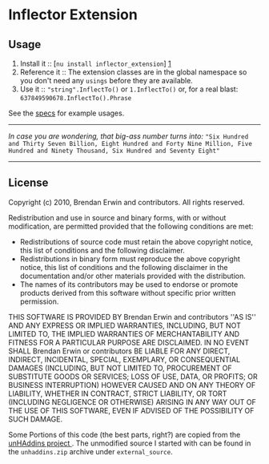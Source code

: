 Inflector Extension
======

Usage
----
  1. Install it :: [`nu install inflector_extension`] [1]
  1. Reference it :: The extension classes are in the global namespace so you don't need any `usings` before they are available.
  1. Use it :: `"string".InflectTo()` or `1.InflectTo()` or, for a real blast: `637849590678.InflectTo().Phrase`

See the [specs](http://github.com/littlebits/inflector_extension/tree/master/inflector_extension/Specs/) for example usages.

------

_In case you are wondering, that big-ass number turns into:_ `"Six Hundred and Thirty Seven Billion, Eight Hundred and Forty Nine Million, Five Hundred and Ninety Thousand, Six Hundred and Seventy Eight"`

------

License
----
Copyright (c) 2010, Brendan Erwin and contributors.
All rights reserved.
 
Redistribution and use in source and binary forms, with or without
modification, are permitted provided that the following conditions are met:
    
  * Redistributions of source code must retain the above copyright
      notice, this list of conditions and the following disclaimer.
  * Redistributions in binary form must reproduce the above copyright
      notice, this list of conditions and the following disclaimer in the
      documentation and/or other materials provided with the distribution.
  * The names of its contributors may be used to endorse or promote products
      derived from this software without specific prior written permission.
 
THIS SOFTWARE IS PROVIDED BY Brendan Erwin and contributors ''AS IS'' AND ANY
EXPRESS OR IMPLIED WARRANTIES, INCLUDING, BUT NOT LIMITED TO, THE IMPLIED
WARRANTIES OF MERCHANTABILITY AND FITNESS FOR A PARTICULAR PURPOSE ARE
DISCLAIMED. IN NO EVENT SHALL Brendan Erwin or contributors BE LIABLE FOR ANY
DIRECT, INDIRECT, INCIDENTAL, SPECIAL, EXEMPLARY, OR CONSEQUENTIAL DAMAGES
(INCLUDING, BUT NOT LIMITED TO, PROCUREMENT OF SUBSTITUTE GOODS OR SERVICES;
LOSS OF USE, DATA, OR PROFITS; OR BUSINESS INTERRUPTION) HOWEVER CAUSED AND
ON ANY THEORY OF LIABILITY, WHETHER IN CONTRACT, STRICT LIABILITY, OR TORT
(INCLUDING NEGLIGENCE OR OTHERWISE) ARISING IN ANY WAY OUT OF THE USE OF THIS
SOFTWARE, EVEN IF ADVISED OF THE POSSIBILITY OF SUCH DAMAGE.

Some Portions of this code (the best parts, right?) are copied from the [unHAddins project ](http://code.google.com/p/unhaddins/ "unhaddins - Project Hosting on Google Code"). The unmodified source I started with can be found in the `unhaddins.zip` archive under `external_source`.


[1]: http://nu.wikispot.org/       "Nubular"